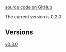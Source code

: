 [source code on GitHub](https://github.com/andy5995/canfigger/)

The current version is 0.2.0

## Versions

[v0.3.0](https://andy5995.github.io/canfigger/v0.3.0)

